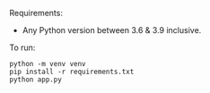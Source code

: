 Requirements:

- Any Python version between 3.6 & 3.9 inclusive.


To run:

    python -m venv venv
    pip install -r requirements.txt
    python app.py
